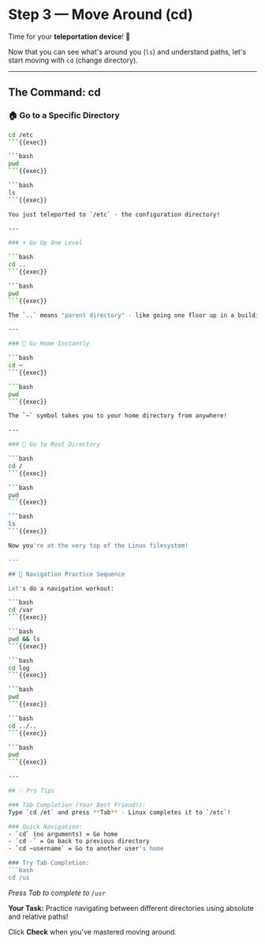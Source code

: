# Step 3 — Move Around (cd)

Time for your **teleportation device**! 🚀

Now that you can see what's around you (`ls`) and understand paths, let's start moving with `cd` (change directory).

---

## The Command: cd

### 🏠 Go to a Specific Directory

```bash
cd /etc
```{{exec}}

```bash
pwd
```{{exec}}

```bash
ls
```{{exec}}

You just teleported to `/etc` - the configuration directory!

---

### ⬆️ Go Up One Level

```bash
cd ..
```{{exec}}

```bash
pwd
```{{exec}}

The `..` means "parent directory" - like going one floor up in a building.

---

### 🏡 Go Home Instantly

```bash
cd ~
```{{exec}}

```bash
pwd
```{{exec}}

The `~` symbol takes you to your home directory from anywhere!

---

### 📁 Go to Root Directory

```bash
cd /
```{{exec}}

```bash
pwd
```{{exec}}

```bash
ls
```{{exec}}

Now you're at the very top of the Linux filesystem!

---

## 🎯 Navigation Practice Sequence

Let's do a navigation workout:

```bash
cd /var
```{{exec}}

```bash
pwd && ls
```{{exec}}

```bash
cd log
```{{exec}}

```bash
pwd
```{{exec}}

```bash
cd ../..
```{{exec}}

```bash
pwd
```{{exec}}

---

## 💡 Pro Tips

### Tab Completion (Your Best Friend!):
Type `cd /et` and press **Tab** - Linux completes it to `/etc`!

### Quick Navigation:
- `cd` (no arguments) = Go home
- `cd -` = Go back to previous directory
- `cd ~username` = Go to another user's home

### Try Tab Completion:
```bash
cd /us
```
*Press Tab to complete to `/usr`*

**Your Task:** Practice navigating between different directories using absolute and relative paths!

Click **Check** when you've mastered moving around.